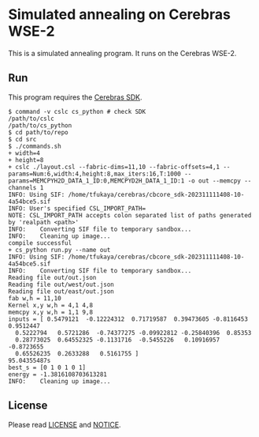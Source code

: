 # Simulated annealing on Cerebras WSE-2
This is a simulated annealing program.
It runs on the Cerebras WSE-2.
## Run
This program requires the [Cerebras SDK](https://sdk.cerebras.net).
```shell-session
$ command -v cslc cs_python # check SDK
/path/to/cslc
/path/to/cs_python
$ cd path/to/repo
$ cd src
$ ./commands.sh 
+ width=4
+ height=8
+ cslc ./layout.csl --fabric-dims=11,10 --fabric-offsets=4,1 --params=Num:6,width:4,height:8,max_iters:16,T:1000 --params=MEMCPYH2D_DATA_1_ID:0,MEMCPYD2H_DATA_1_ID:1 -o out --memcpy --channels 1
INFO: Using SIF: /home/tfukaya/cerebras/cbcore_sdk-202311111408-10-4a54bce5.sif
INFO: User's specified CSL_IMPORT_PATH=
NOTE: CSL_IMPORT_PATH accepts colon separated list of paths generated by 'realpath <path>'
INFO:    Converting SIF file to temporary sandbox...
INFO:    Cleaning up image...
compile successful
+ cs_python run.py --name out
INFO: Using SIF: /home/tfukaya/cerebras/cbcore_sdk-202311111408-10-4a54bce5.sif
INFO:    Converting SIF file to temporary sandbox...
Reading file out/out.json
Reading file out/west/out.json
Reading file out/east/out.json
fab w,h = 11,10
Kernel x,y w,h = 4,1 4,8
memcpy x,y w,h = 1,1 9,8
inputs = [ 0.5479121  -0.12224312  0.71719587  0.39473605 -0.8116453   0.9512447
  0.5222794   0.5721286  -0.74377275 -0.09922812 -0.25840396  0.85353
  0.28773025  0.64552325 -0.1131716  -0.5455226   0.10916957 -0.8723655
  0.65526235  0.2633288   0.5161755 ]
95.04355487s
best_s = [0 1 0 1 0 1]
energy = -1.3816108703613281
INFO:    Cleaning up image...
```

## License
Please read [LICENSE](LICENSE) and [NOTICE](NOTICE).

